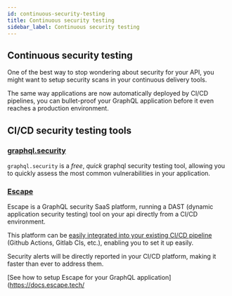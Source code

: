 ```yaml
---
id: continuous-security-testing
title: Continuous security testing
sidebar_label: Continuous security testing
---
```


## Continuous security testing

One of the best way to stop wondering about security for your API, you might want to setup security scans in your continuous delivery tools.

The same way applications are now automatically deployed by CI/CD pipelines, you can bullet-proof your GraphQL application before it even reaches a production environment.

## CI/CD security testing tools

### [graphql.security](https://graphql.security/)

`graphql.security` is a _free_, _quick_ graphql security testing tool, allowing you to quickly assess the most common vulnerabilities in your application.

### [Escape](https://escape.tech/)

Escape is a GraphQL security SaaS platform, running a DAST (dynamic application security testing) tool on your api directly from a CI/CD environment.

This platform can be [easily integrated into your existing CI/CD pipeline](https://escape.tech/product#ci-cd-integration) (Github Actions, Gitlab CIs, etc.), enabling you to set it up easily.

Security alerts will be directly reported in your CI/CD platform, making it faster than ever to address them.

[See how to setup Escape for your GraphQL application](https://docs.escape.tech/
